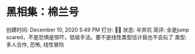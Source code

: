 # 黑相集：棉兰号

创建时间: December 10, 2020 5:49 PM
打分: 💛💛
状态: 半弃坑
简评: 全是jump scared，不是恐惧是惊吓，低级手法。要不是线性类型估计我也不会玩了
类型: 多人合作, 恐怖, 线性冒险